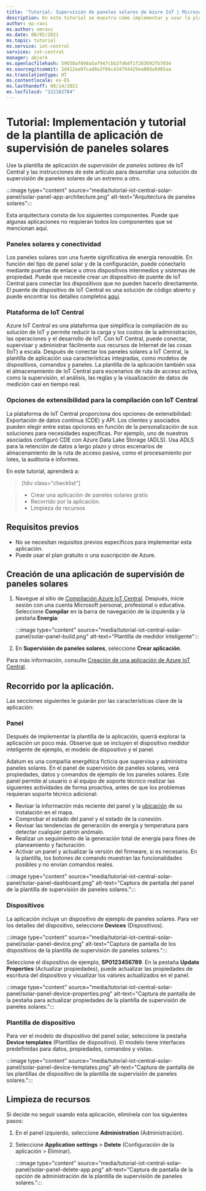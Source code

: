 ```yaml
---
title: 'Tutorial: Supervisión de paneles solares de Azure IoT | Microsoft Docs'
description: En este tutorial se muestra cómo implementar y usar la plantilla de aplicación de supervisión de paneles solares para IoT Central.
author: op-ravi
ms.author: omravi
ms.date: 08/02/2021
ms.topic: tutorial
ms.service: iot-central
services: iot-central
manager: abjork
ms.openlocfilehash: 59650af808a5af947cbb2fd6df1f203692fb7034
ms.sourcegitcommit: 2d412ea97cad0a2f66c434794429ea80da9d65aa
ms.translationtype: HT
ms.contentlocale: es-ES
ms.lasthandoff: 08/14/2021
ms.locfileid: "122182784"
---
```

# <a name="tutorial-deploy-and-walk-through-the-solar-panel-monitoring-app-template"></a>Tutorial: Implementación y tutorial de la plantilla de aplicación de supervisión de paneles solares 

Use la plantilla de aplicación de *supervisión de paneles solares* de IoT Central y las instrucciones de este artículo para desarrollar una solución de supervisión de paneles solares de un extremo a otro.

  :::image type="content" source="media/tutorial-iot-central-solar-panel/solar-panel-app-architecture.png" alt-text="Arquitectura de paneles solares":::

Esta arquitectura consta de los siguientes componentes. Puede que algunas aplicaciones no requieran todos los componentes que se mencionan aquí.

### <a name="solar-panels-and-connectivity"></a>Paneles solares y conectividad

Los paneles solares son una fuente significativa de energía renovable. En función del tipo de panel solar y de la configuración, puede conectarlo mediante puertas de enlace u otros dispositivos intermedios y sistemas de propiedad. Puede que necesite crear un dispositivo de puente de IoT Central para conectar los dispositivos que no pueden hacerlo directamente. El puente de dispositivo de IoT Central es una solución de código abierto y puede encontrar los detalles completos [aquí](../core/howto-build-iotc-device-bridge.md). 

### <a name="iot-central-platform"></a>Plataforma de IoT Central

Azure IoT Central es una plataforma que simplifica la compilación de su solución de IoT y permite reducir la carga y los costos de la administración, las operaciones y el desarrollo de IoT. Con IoT Central, puede conectar, supervisar y administrar fácilmente sus recursos de Internet de las cosas (IoT) a escala. Después de conectar los paneles solares a IoT Central, la plantilla de aplicación usa características integradas, como modelos de dispositivos, comandos y paneles. La plantilla de la aplicación también usa el almacenamiento de IoT Central para escenarios de ruta de acceso activa, como la supervisión, el análisis, las reglas y la visualización de datos de medición casi en tiempo real.

### <a name="extensibility-options-to-build-with-iot-central"></a>Opciones de extensibilidad para la compilación con IoT Central

La plataforma de IoT Central proporciona dos opciones de extensibilidad: Exportación de datos continua (CDE) y API. Los clientes y asociados pueden elegir entre estas opciones en función de la personalización de sus soluciones para necesidades específicas. Por ejemplo, uno de nuestros asociados configuró CDE con Azure Data Lake Storage (ADLS). Usa ADLS para la retención de datos a largo plazo y otros escenarios de almacenamiento de la ruta de acceso pasiva, como el procesamiento por lotes, la auditoría e informes. 


En este tutorial, aprenderá a:

> [!div class="checklist"]

> * Crear una aplicación de paneles solares gratis
> * Recorrido por la aplicación.
> * Limpieza de recursos


## <a name="prerequisites"></a>Requisitos previos

* No se necesitan requisitos previos específicos para implementar esta aplicación.
* Puede usar el plan gratuito o una suscripción de Azure.


## <a name="create-a-solar-panel-monitoring-application"></a>Creación de una aplicación de supervisión de paneles solares


1. Navegue al sitio de [Compilación Azure IoT Central](https://aka.ms/iotcentral). Después, inicie sesión con una cuenta Microsoft personal, profesional o educativa. Seleccione **Compilar** en la barra de navegación de la izquierda y la pestaña **Energía**:

    :::image type="content" source="media/tutorial-iot-central-solar-panel/solar-panel-build.png" alt-text="Plantilla de medidor inteligente":::

1. En **Supervisión de paneles solares**, seleccione **Crear aplicación**.

Para más información, consulte [Creación de una aplicación de Azure IoT Central](../core/howto-create-iot-central-application.md).

## <a name="walk-through-the-application"></a>Recorrido por la aplicación.

Las secciones siguientes le guiarán por las características clave de la aplicación:

### <a name="dashboard"></a>Panel

Después de implementar la plantilla de la aplicación, querrá explorar la aplicación un poco más. Observe que se incluyen el dispositivo medidor inteligente de ejemplo, el modelo de dispositivo y el panel.

Adatum es una compañía energética ficticia que supervisa y administra paneles solares. En el panel de supervisión de paneles solares, verá propiedades, datos y comandos de ejemplo de los paneles solares. Este panel permite al usuario o al equipo de soporte técnico realizar las siguientes actividades de forma proactiva, antes de que los problemas requieran soporte técnico adicional:
* Revisar la información más reciente del panel y la [ubicación](../core/howto-use-location-data.md) de su instalación en el mapa.
* Comprobar el estado del panel y el estado de la conexión.
* Revisar las tendencias de generación de energía y temperatura para detectar cualquier patrón anómalo.
* Realizar un seguimiento de la generación total de energía para fines de planeamiento y facturación.
* Activar un panel y actualizar la versión del firmware, si es necesario. En la plantilla, los botones de comando muestran las funcionalidades posibles y no envían comandos reales.

:::image type="content" source="media/tutorial-iot-central-solar-panel/solar-panel-dashboard.png" alt-text="Captura de pantalla del panel de la plantilla de supervisión de paneles solares.":::

### <a name="devices"></a>Dispositivos

La aplicación incluye un dispositivo de ejemplo de paneles solares. Para ver los detalles del dispositivo, seleccione **Devices** (Dispositivos).

:::image type="content" source="media/tutorial-iot-central-solar-panel/solar-panel-device.png" alt-text="Captura de pantalla de los dispositivos de la plantilla de supervisión de paneles solares.":::

Seleccione el dispositivo de ejemplo, **SP0123456789**. En la pestaña **Update Properties** (Actualizar propiedades), puede actualizar las propiedades de escritura del dispositivo y visualizar los valores actualizados en el panel. 

:::image type="content" source="media/tutorial-iot-central-solar-panel/solar-panel-device-properties.png" alt-text="Captura de pantalla de la pestaña para actualizar propiedades de la plantilla de supervisión de paneles solares.":::


### <a name="device-template"></a>Plantilla de dispositivo

Para ver el modelo de dispositivo del panel solar, seleccione la pestaña **Device templates** (Plantillas de dispositivo). El modelo tiene interfaces predefinidas para datos, propiedades, comandos y vistas.

:::image type="content" source="media/tutorial-iot-central-solar-panel/solar-panel-device-templates.png" alt-text="Captura de pantalla de las plantillas de dispositivo de la plantilla de supervisión de paneles solares.":::


## <a name="clean-up-resources"></a>Limpieza de recursos

Si decide no seguir usando esta aplicación, elimínela con los siguientes pasos:

1. En el panel izquierdo, seleccione **Administration** (Administración).
1. Seleccione **Application settings** > **Delete** (Configuración de la aplicación > Eliminar). 

    :::image type="content" source="media/tutorial-iot-central-solar-panel/solar-panel-delete-app.png" alt-text="Captura de pantalla de la opción de administración de la plantilla de supervisión de paneles solares.":::
